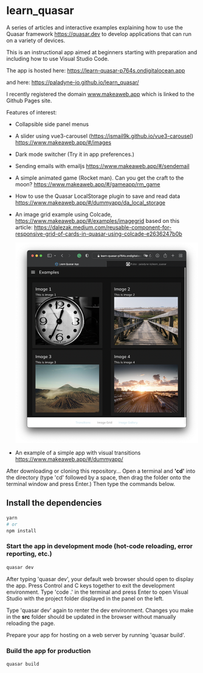 # learn_quasar

A series of articles and interactive examples explaining how to use the Quasar framework https://quasar.dev to develop applications that can run on a variety of devices.

This is an instructional app aimed at beginners starting with preparation and including how to use Visual Studio Code.

The app is hosted here:
https://learn-quasar-p764s.ondigitalocean.app

and here:
https://paladyne-io.github.io/learn_quasar/

I recently registered the domain www.makeaweb.app which is linked to the Github Pages site.

Features of interest:
* Collapsible side panel menus
* A slider using vue3-carousel (https://ismail9k.github.io/vue3-carousel)
https://www.makeaweb.app/#/images
* Dark mode switcher (Try it in app preferences.)
* Sending emails with emailjs
https://www.makeaweb.app/#/sendemail
* A simple animated game (Rocket man). Can you get the craft to the moon?
https://www.makeaweb.app/#/gameapp/rm_game
* How to use the Quasar LocalStorage plugin to save and read data
https://www.makeaweb.app/#/dummyapp/da_local_storage
* An image grid example using Colcade,
https://www.makeaweb.app/#/examples/imagegrid
based on this article:
  https://dalezak.medium.com/reusable-component-for-responsive-grid-of-cards-in-quasar-using-colcade-e2636247b0b


  ![Card Grid screenshot](/public/images/learn_quasar_examples_screenshot.png)

* An example of a simple app with visual transitions
https://www.makeaweb.app/#/dummyapp/

After downloading or cloning this repository...
Open a terminal and <b>'cd'</b> into the directory (type 'cd' followed by a space, then drag the folder onto the terminal window and press Enter.) Then type the commands below.

## Install the dependencies
```bash
yarn
# or
npm install
```

### Start the app in development mode (hot-code reloading, error reporting, etc.)
```bash
quasar dev
```
After typing 'quasar dev', your default web browser should open to display the app.
Press Control and C keys together to exit the development environment. Type 'code .' in the terminal and press Enter to open Visual Studio with the project folder displayed in the panel on the left.

Type 'quasar dev' again to renter the dev environment. Changes you make in the <b>src</b> folder should be updated in the browser without manually reloading the page.

Prepare your app for hosting on a web server by running 'quasar build'.

### Build the app for production
```bash
quasar build
```

